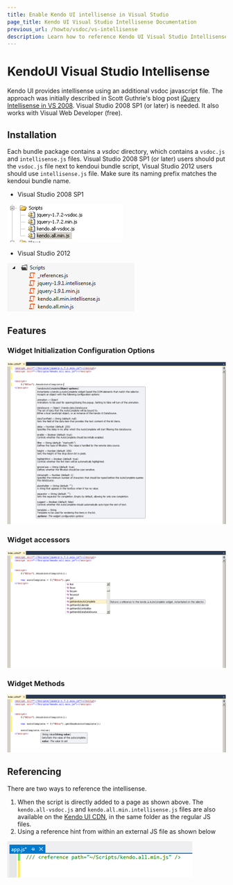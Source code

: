 ```yaml
---
title: Enable Kendo UI intellisense in Visual Studio
page_title: Kendo UI Visual Studio Intellisense Documentation
previous_url: /howto/vsdoc/vs-intellisense
description: Learn how to reference Kendo UI Visual Studio Intellisense by using an additional vsdoc or intellisense JavaScript file.
---
```


# KendoUI Visual Studio Intellisense

Kendo UI provides intellisense using an additional vsdoc javascript file. The approach was initially described in Scott Guthrie's blog post [jQuery
Intellisense in VS 2008](http://weblogs.asp.net/scottgu/archive/2008/11/21/jquery-intellisense-in-vs-2008.aspx).
Visual Studio 2008 SP1 (or later) is needed. It also works with Visual Web Developer (free).

## Installation

Each bundle package contains a *vsdoc* directory, which contains a `vsdoc.js` and `intellisense.js` files. Visual Studio 2008 SP1 (or later) users should
put the `vsdoc.js` file next to kendoui bundle script, Visual Studio 2012 users should use `intellisense.js` file. Make sure its naming prefix matches the
kendoui bundle name.

- Visual Studio 2008 SP1

![Solution Explorer](/images/vsdoc/solution-explorer.png)

- Visual Studio 2012

![Solution Explorer VS2012](/images/vsdoc/solution-explorer-vs2012.png)

## Features

### Widget Initialization Configuration Options

![jquery plugin](/images/vsdoc/jquery-plugin.png)

### Widget accessors

![jquery plugin](/images/vsdoc/jquery-accessor.png)

### Widget Methods

![jquery plugin](/images/vsdoc/widget-method.png)

## Referencing

There are two ways to reference the intellisense.

1. When the script is directly added to a page as shown above.
The `kendo.all-vsdoc.js` and `kendo.all.min.intellisense.js` files are also available on the [Kendo UI CDN](/javascript-dependencies#cdn), in the same folder as the regular JS files.
1. Using a reference hint from within an external JS file as shown below

![script reference](/images/vsdoc/js-reference.png)
